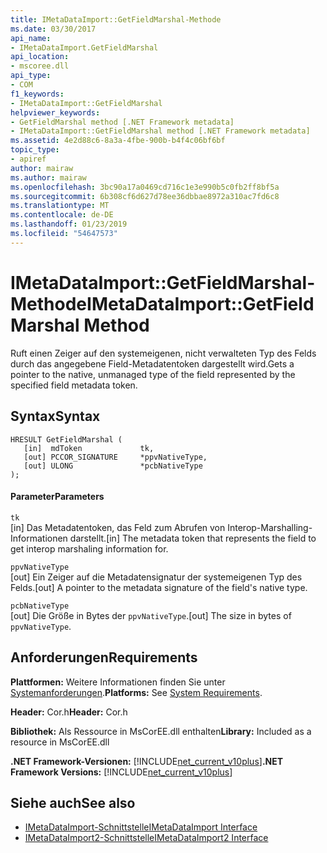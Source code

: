 ```yaml
---
title: IMetaDataImport::GetFieldMarshal-Methode
ms.date: 03/30/2017
api_name:
- IMetaDataImport.GetFieldMarshal
api_location:
- mscoree.dll
api_type:
- COM
f1_keywords:
- IMetaDataImport::GetFieldMarshal
helpviewer_keywords:
- GetFieldMarshal method [.NET Framework metadata]
- IMetaDataImport::GetFieldMarshal method [.NET Framework metadata]
ms.assetid: 4e2d88c6-8a3a-4fbe-900b-b4f4c06bf6bf
topic_type:
- apiref
author: mairaw
ms.author: mairaw
ms.openlocfilehash: 3bc90a17a0469cd716c1e3e990b5c0fb2ff8bf5a
ms.sourcegitcommit: 6b308cf6d627d78ee36dbbae8972a310ac7fd6c8
ms.translationtype: MT
ms.contentlocale: de-DE
ms.lasthandoff: 01/23/2019
ms.locfileid: "54647573"
---
```

# <a name="imetadataimportgetfieldmarshal-method"></a><span data-ttu-id="9fe6e-102">IMetaDataImport::GetFieldMarshal-Methode</span><span class="sxs-lookup"><span data-stu-id="9fe6e-102">IMetaDataImport::GetFieldMarshal Method</span></span>
<span data-ttu-id="9fe6e-103">Ruft einen Zeiger auf den systemeigenen, nicht verwalteten Typ des Felds durch das angegebene Field-Metadatentoken dargestellt wird.</span><span class="sxs-lookup"><span data-stu-id="9fe6e-103">Gets a pointer to the native, unmanaged type of the field represented by the specified field metadata token.</span></span>  
  
## <a name="syntax"></a><span data-ttu-id="9fe6e-104">Syntax</span><span class="sxs-lookup"><span data-stu-id="9fe6e-104">Syntax</span></span>  
  
```  
HRESULT GetFieldMarshal (  
   [in]  mdToken             tk,   
   [out] PCCOR_SIGNATURE     *ppvNativeType,  
   [out] ULONG               *pcbNativeType   
);  
```  
  
#### <a name="parameters"></a><span data-ttu-id="9fe6e-105">Parameter</span><span class="sxs-lookup"><span data-stu-id="9fe6e-105">Parameters</span></span>  
 `tk`  
 <span data-ttu-id="9fe6e-106">[in] Das Metadatentoken, das Feld zum Abrufen von Interop-Marshalling-Informationen darstellt.</span><span class="sxs-lookup"><span data-stu-id="9fe6e-106">[in] The metadata token that represents the field to get interop marshaling information for.</span></span>  
  
 `ppvNativeType`  
 <span data-ttu-id="9fe6e-107">[out] Ein Zeiger auf die Metadatensignatur der systemeigenen Typ des Felds.</span><span class="sxs-lookup"><span data-stu-id="9fe6e-107">[out] A pointer to the metadata signature of the field's native type.</span></span>  
  
 `pcbNativeType`  
 <span data-ttu-id="9fe6e-108">[out] Die Größe in Bytes der `ppvNativeType`.</span><span class="sxs-lookup"><span data-stu-id="9fe6e-108">[out] The size in bytes of `ppvNativeType`.</span></span>  
  
## <a name="requirements"></a><span data-ttu-id="9fe6e-109">Anforderungen</span><span class="sxs-lookup"><span data-stu-id="9fe6e-109">Requirements</span></span>  
 <span data-ttu-id="9fe6e-110">**Plattformen:** Weitere Informationen finden Sie unter [Systemanforderungen](../../../../docs/framework/get-started/system-requirements.md).</span><span class="sxs-lookup"><span data-stu-id="9fe6e-110">**Platforms:** See [System Requirements](../../../../docs/framework/get-started/system-requirements.md).</span></span>  
  
 <span data-ttu-id="9fe6e-111">**Header:** Cor.h</span><span class="sxs-lookup"><span data-stu-id="9fe6e-111">**Header:** Cor.h</span></span>  
  
 <span data-ttu-id="9fe6e-112">**Bibliothek:** Als Ressource in MsCorEE.dll enthalten</span><span class="sxs-lookup"><span data-stu-id="9fe6e-112">**Library:** Included as a resource in MsCorEE.dll</span></span>  
  
 <span data-ttu-id="9fe6e-113">**.NET Framework-Versionen:** [!INCLUDE[net_current_v10plus](../../../../includes/net-current-v10plus-md.md)]</span><span class="sxs-lookup"><span data-stu-id="9fe6e-113">**.NET Framework Versions:** [!INCLUDE[net_current_v10plus](../../../../includes/net-current-v10plus-md.md)]</span></span>  
  
## <a name="see-also"></a><span data-ttu-id="9fe6e-114">Siehe auch</span><span class="sxs-lookup"><span data-stu-id="9fe6e-114">See also</span></span>
- [<span data-ttu-id="9fe6e-115">IMetaDataImport-Schnittstelle</span><span class="sxs-lookup"><span data-stu-id="9fe6e-115">IMetaDataImport Interface</span></span>](../../../../docs/framework/unmanaged-api/metadata/imetadataimport-interface.md)
- [<span data-ttu-id="9fe6e-116">IMetaDataImport2-Schnittstelle</span><span class="sxs-lookup"><span data-stu-id="9fe6e-116">IMetaDataImport2 Interface</span></span>](../../../../docs/framework/unmanaged-api/metadata/imetadataimport2-interface.md)
